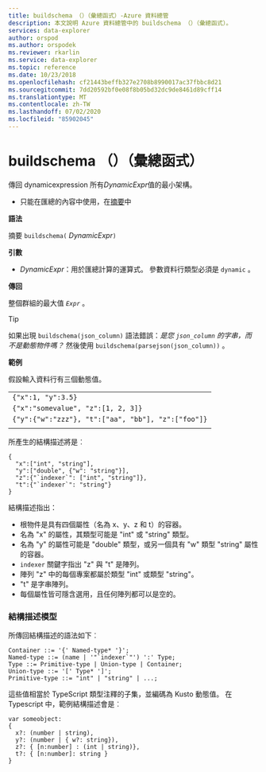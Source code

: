 ```yaml
---
title: buildschema （）（彙總函式）-Azure 資料總管
description: 本文說明 Azure 資料總管中的 buildschema （）（彙總函式）。
services: data-explorer
author: orspod
ms.author: orspodek
ms.reviewer: rkarlin
ms.service: data-explorer
ms.topic: reference
ms.date: 10/23/2018
ms.openlocfilehash: cf21443beffb327e2708b8990017ac37fbbc8d21
ms.sourcegitcommit: 7dd20592bf0e08f8b05bd32dc9de8461d89cff14
ms.translationtype: MT
ms.contentlocale: zh-TW
ms.lasthandoff: 07/02/2020
ms.locfileid: "85902045"
---
```

# <a name="buildschema-aggregation-function"></a>buildschema （）（彙總函式）

傳回 dynamicexpression 所有*DynamicExpr*值的最小架構。

* 只能在匯總的內容中使用，在[摘要](summarizeoperator.md)中

**語法**

摘要 `buildschema(` *DynamicExpr*`)`

**引數**

* *DynamicExpr*：用於匯總計算的運算式。 參數資料行類型必須是 `dynamic` 。 

**傳回**

整個群組的最大值 *`Expr`* 。

> [!TIP] 
> 如果出現 `buildschema(json_column)` 語法錯誤：*是您 `json_column` 的字串，而不是動態物件嗎？* 然後使用 `buildschema(parsejson(json_column))` 。

**範例**

假設輸入資料行有三個動態值。

||
|---|
|`{"x":1, "y":3.5}`|
|`{"x":"somevalue", "z":[1, 2, 3]}`|
|`{"y":{"w":"zzz"}, "t":["aa", "bb"], "z":["foo"]}`|
||

所產生的結構描述將是︰

    { 
      "x":["int", "string"], 
      "y":["double", {"w": "string"}], 
      "z":{"`indexer`": ["int", "string"]}, 
      "t":{"`indexer`": "string"} 
    }

結構描述指出：

* 根物件是具有四個屬性（名為 x、y、z 和 t）的容器。
* 名為 "x" 的屬性，其類型可能是 "int" 或 "string" 類型。
* 名為 "y" 的屬性可能是 "double" 類型，或另一個具有 "w" 類型 "string" 屬性的容器。
* ``indexer`` 關鍵字指出 "z" 與 "t" 是陣列。
* 陣列 "z" 中的每個專案都屬於類型 "int" 或類型 "string"。
* "t" 是字串陣列。
* 每個屬性皆可隱含選用，且任何陣列都可以是空的。

### <a name="schema-model"></a>結構描述模型

所傳回結構描述的語法如下︰

    Container ::= '{' Named-type* '}';
    Named-type ::= (name | '"`indexer`"') ':' Type;
    Type ::= Primitive-type | Union-type | Container;
    Union-type ::= '[' Type* ']';
    Primitive-type ::= "int" | "string" | ...;

這些值相當於 TypeScript 類型注釋的子集，並編碼為 Kusto 動態值。 在 Typescript 中，範例結構描述會是︰

    var someobject: 
    { 
      x?: (number | string), 
      y?: (number | { w?: string}), 
      z?: { [n:number] : (int | string)},
      t?: { [n:number]: string } 
    }
    
